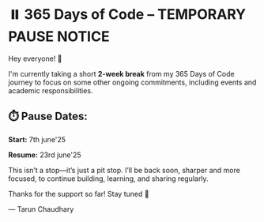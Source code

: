 # ⏸️ 365 Days of Code – TEMPORARY PAUSE NOTICE

Hey everyone! 👋

I'm currently taking a short **2-week break** from my 365 Days of Code journey to focus on some other ongoing commitments, including events and academic responsibilities.

## ⏱️ Pause Dates:
**Start:** 7th june'25  

**Resume:** 23rd june'25

This isn’t a stop—it’s just a pit stop. I’ll be back soon, sharper and more focused, to continue building, learning, and sharing regularly.

Thanks for the support so far!
Stay tuned 🚀

— Tarun Chaudhary

